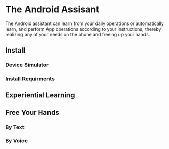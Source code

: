 # The Android Assisant
The Android assistant can learn from your daily operations or automatically learn, and perform App operations according to your instructions, thereby realizing any of your needs on the phone and freeing up your hands.  

## Install

### Device Simulator


### Install Requirments

## Experiential Learning


## Free Your Hands

### By Text

### By Voice
